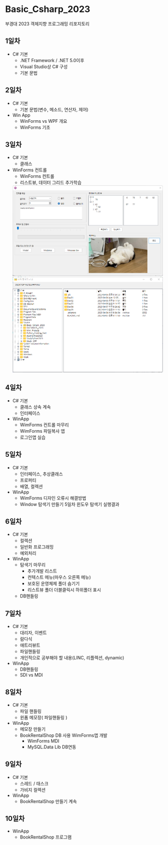 # Basic_Csharp_2023
부경대 2023 객체지향 프로그래밍 리포지토리

## 1일차
- C# 기본
	- .NET Framework / .NET 5.0이후
	- Visual Studio상 C# 구성
	- 기본 문법

## 2일차
- C# 기본
	- 기본 문법(변수, 메소드, 연산자, 제어)
- Win App
	- WinForms vs WPF 개요
	- WinForms 기초

## 3일차
- C# 기본
	- 클래스	
- WinForms 컨트롤
	- WinForms 컨트롤
	- 리스트뷰, 데이터 그리드 추가학습
	<img src="https://github.com/llsuzn/Basic_Csharp_2023/blob/main/image/image1.png" width=600 />
	<img src="https://github.com/llsuzn/Basic_Csharp_2023/blob/main/image/image2.png" width=600 />
	
## 4일차
- C# 기본
	- 클래스 상속 계속
	- 인터페이스
- WinApp
	- WimForms 컨트롤 마무리
	- WimForms 파일복사 앱
	- 로그인앱 실습
	
## 5일차
- C# 기본
	- 인터페이스, 추상클래스
	- 프로퍼티
	- 배열, 컬렉션
- WinApp
	- WimForms 디자인 오류시 해결방법
	- Window 탐색기 만들기
5일차 윈도우 탐색기 실행결과	
	
## 6일차
- C# 기본
	- 컬렉션
	- 일반화 프로그래밍
	- 예외처리
- WinApp
	- 탐색기 마무리
		- 추가개발 리스트
		- 컨텍스트 메뉴(마우스 오른쪽 메뉴)
		- 보호된 운영체제 폴더 숨기기
		- 리스트뷰 폴더 더블클릭시 하위폴더 표시
	- DB핸들링
	
## 7일차	
- C# 기본
	- 대리자, 이벤트
	- 람다식
	- 애트리뷰트
	- 파일핸들링
	- 개인적으로 공부해야 할 내용(LINC, 리플렉션, dynamic)
- WinApp
	- DB핸들링
	- SDI vs MDI
	
## 8일차
- C# 기본
	- 파일 핸들링
	- 윈폼 메모장( 파일핸들링 )
- WinApp
	- 메모장 만들기
	- BookRentalShop DB 사용 WimForms앱 개발
		- WimForms MDI
		- MySQL.Data Lib DB연동	

## 9일차
- C# 기본
	- 스레드 / 태스크
	- 가비지 컬렉션
- WinApp
	- BookRentalShop 만들기 계속
	
## 10일차
- WinApp
	- BookRentalShop 프로그램
	
